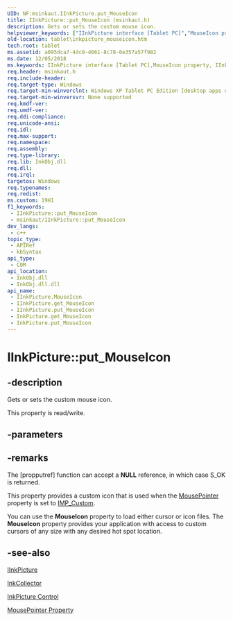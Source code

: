 ```yaml
---
UID: NF:msinkaut.IInkPicture.put_MouseIcon
title: IInkPicture::put_MouseIcon (msinkaut.h)
description: Gets or sets the custom mouse icon.
helpviewer_keywords: ["IInkPicture interface [Tablet PC]","MouseIcon property","IInkPicture.MouseIcon","IInkPicture.put_MouseIcon","IInkPicture::MouseIcon","IInkPicture::get_MouseIcon","IInkPicture::put_MouseIcon","InkPicture.get_MouseIcon","InkPicture.put_MouseIcon","MouseIcon property [Tablet PC]","MouseIcon property [Tablet PC]","IInkPicture interface","get_MouseIcon","msinkaut/IInkPicture::MouseIcon","msinkaut/IInkPicture::get_MouseIcon","msinkaut/IInkPicture::put_MouseIcon","put_MouseIcon","putref_MouseIcon","tablet.inkpicture_mouseicon"]
old-location: tablet\inkpicture_mouseicon.htm
tech.root: tablet
ms.assetid: a095dca7-4dc9-4661-8c78-0e357a57f982
ms.date: 12/05/2018
ms.keywords: IInkPicture interface [Tablet PC],MouseIcon property, IInkPicture.MouseIcon, IInkPicture.put_MouseIcon, IInkPicture::MouseIcon, IInkPicture::get_MouseIcon, IInkPicture::put_MouseIcon, InkPicture.get_MouseIcon, InkPicture.put_MouseIcon, MouseIcon property [Tablet PC], MouseIcon property [Tablet PC],IInkPicture interface, get_MouseIcon, msinkaut/IInkPicture::MouseIcon, msinkaut/IInkPicture::get_MouseIcon, msinkaut/IInkPicture::put_MouseIcon, put_MouseIcon, putref_MouseIcon, tablet.inkpicture_mouseicon
req.header: msinkaut.h
req.include-header: 
req.target-type: Windows
req.target-min-winverclnt: Windows XP Tablet PC Edition [desktop apps only]
req.target-min-winversvr: None supported
req.kmdf-ver: 
req.umdf-ver: 
req.ddi-compliance: 
req.unicode-ansi: 
req.idl: 
req.max-support: 
req.namespace: 
req.assembly: 
req.type-library: 
req.lib: InkObj.dll
req.dll: 
req.irql: 
targetos: Windows
req.typenames: 
req.redist: 
ms.custom: 19H1
f1_keywords:
 - IInkPicture::put_MouseIcon
 - msinkaut/IInkPicture::put_MouseIcon
dev_langs:
 - c++
topic_type:
 - APIRef
 - kbSyntax
api_type:
 - COM
api_location:
 - InkObj.dll
 - InkObj.dll.dll
api_name:
 - IInkPicture.MouseIcon
 - IInkPicture.get_MouseIcon
 - IInkPicture.put_MouseIcon
 - InkPicture.get_MouseIcon
 - InkPicture.put_MouseIcon
---
```


# IInkPicture::put_MouseIcon


## -description

Gets or sets the custom mouse icon.



This property is read/write.

## -parameters

## -remarks

The [propputref] function can accept a <b>NULL</b> reference, in which case S_OK is returned.

This property provides a custom icon that is used when the <a href="/windows/desktop/api/msinkaut/nf-msinkaut-iinkpicture-get_mousepointer">MousePointer</a> property is set to <a href="/windows/desktop/api/msinkaut/ne-msinkaut-inkmousepointer">IMP_Custom</a>.

You can use the <b>MouseIcon</b> property to load either cursor or icon files. The <b>MouseIcon</b> property provides your application with access to custom cursors of any size with any desired hot spot location.

## -see-also

<a href="../msinkaut/nn-msinkaut-iinkpicture.md">IInkPicture</a>



<a href="/windows/desktop/tablet/inkcollector-class">InkCollector</a>



<a href="/windows/desktop/tablet/inkpicture-control">InkPicture Control</a>



<a href="/windows/desktop/api/msinkaut/nf-msinkaut-iinkpicture-get_mousepointer">MousePointer Property</a>
